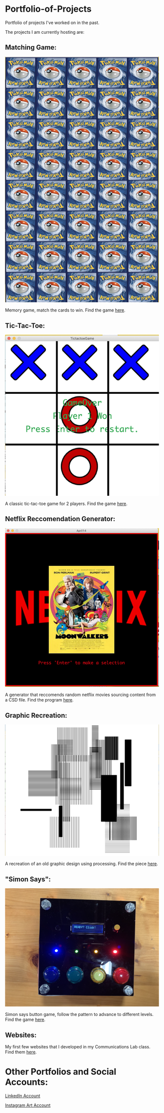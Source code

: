 # Portfolio-of-Projects
Portfolio of projects I've worked on in the past.

The projects I am currently hosting are:

## **Matching Game:**

![](Thumbnails/matchingGame.png)

Memory game, match the cards to win. Find the game [here](https://github.com/waadabr/Portfolio-of-Projects/tree/master/MatchingGame).

## **Tic-Tac-Toe:**

![](Thumbnails/tictactoegame.png)

A classic tic-tac-toe game for 2 players. Find the game [here](https://github.com/waadabr/Portfolio-of-Projects/tree/master/TicTacToe).


## **Netflix Reccomendation Generator:**

![](Thumbnails/Netflix.png)

A generator that reccomends random netflix movies sourcing content from a CSD file. Find the program [here](https://github.com/waadabr/Portfolio-of-Projects/tree/master/NetflixRec). 

## **Graphic Recreation:**

![](Thumbnails/graphic.png)

A recreation of an old graphic design using processing. Find the piece [here](https://github.com/waadabr/Portfolio-of-Projects/tree/master/GraphicRecreation).

## **"Simon Says":**

![](Thumbnails/SimonSays.png)

Simon says button game, follow the pattern to advance to different levels. Find the game [here](https://github.com/waadabr/Portfolio-of-Projects/tree/master/SimonSays). 

## **Websites:**

My first few websites that I developed in my Communications Lab class. Find them [here](https://github.com/waadabr/Portfolio-of-Projects/tree/master/PracticeWebsites).


# **Other Portfolios and Social Accounts:**

[LinkedIn Account](https://www.linkedin.com/in/waad-a-626068135/)

[Instagram Art Account](https://www.instagram.com/waad.arts/)
